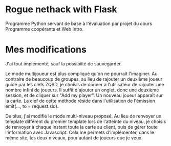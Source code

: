# Rogue nethack with Flask

Programme Python servant de base à l'évaluation par projet du cours Programme coopérants et Web Intro. 



# Mes modifications 
J'ai tout implémenté, sauf la possibiité de sauvegarder. 

Le mode multijoueur est plus compliqué qu'on ne pourrait l'imaginer. Au contraire de beaucoup de groupes, au lieu de rajouter un deuxième joueur guidé par les clefs ZQSD, je choisis de donner à l'utilisateur de rajouter une nombre infini de joueurs. Il suffit d'ajouter un onglet, donc une deuxième session, et de cliquer sur "Add my player". Un nouveau joueur apparaît sur la carte. La clef de cette méthode réside dans l'utilisation de l'émission emit(..., to = request.sid). 


De plus, j'ai modifié le mode multi-niveau proposé. Au lieu de renvoyer un template différent du premier template lors de l'atteinte du niveau, je choisis de renvoyer à chaque instant toute la carte au client, puis de gérer toute l'information avec Javascript. Cela me permets d'implémenter, dans le même site, les deux niveaux, pour autant de joueurs que je veux. 




